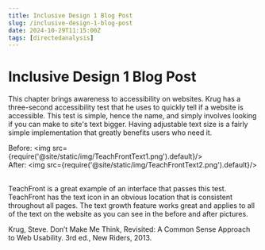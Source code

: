 ```yaml
---
title: Inclusive Design 1 Blog Post
slug: /inclusive-design-1-blog-post
date: 2024-10-29T11:15:00Z
tags: [directedanalysis]
---
```


# Inclusive Design 1 Blog Post
This chapter brings awareness to accessibility on websites. Krug has a three-second accessibility test that he uses to quickly tell if a website is accessible. This test is simple, hence the name, and simply involves looking if you can make to site's text bigger. Having adjustable text size is a fairly simple implementation that greatly benefits users who need it.

Before:
<img src={require('@site/static/img/TeachFrontText1.png').default}/> 
\
After:
<img src={require('@site/static/img/TeachFrontText2.png').default}/> 

\
TeachFront is a great example of an interface that passes this test. TeachFront has the text icon in an obvious location that is consistent throughout all pages. The text growth feature works great and applies to all of the text on the website as you can see in the before and after pictures.


Krug, Steve. Don’t Make Me Think, Revisited: A Common Sense Approach to Web Usability. 3rd ed., New Riders, 2013. 